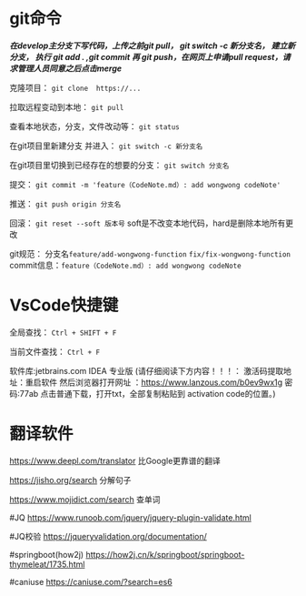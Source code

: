 # git命令

***在develop主分支下写代码，上传之前git pull， git switch -c 新分支名， 建立新分支，  执行 git add . ,git commit 再 git push，在网页上申请pull request，请求管理人员同意之后点击merge*** 

克隆项目： `git clone  https://...`

拉取远程变动到本地： `git pull`

查看本地状态，分支，文件改动等： `git status`

在git项目里新建分支 并进入： `git switch -c 新分支名`

在git项目里切换到已经存在的想要的分支： `git switch 分支名`

提交： `git commit -m 'feature（CodeNote.md）: add wongwong codeNote' `

推送： `git push origin 分支名 `

回滚： `git reset --soft 版本号` soft是不改变本地代码，hard是删除本地所有更改

git规范： 分支名`feature/add-wongwong-function`
`fix/fix-wongwong-function`
commit信息：`feature（CodeNote.md）: add wongwong codeNote`


# VsCode快捷键

全局查找： `Ctrl + SHIFT + F  `
 
当前文件查找： `Ctrl + F `

软件库:jetbrains.com
IDEA 专业版
(请仔细阅读下方内容！！！：
激活码提取地址：重启软件  然后浏览器打开网址 ：https://www.lanzous.com/b0ev9wx1g 
密码:77ab 点击普通下载，打开txt，全部复制粘贴到 activation code的位置。)


# 翻译软件
https://www.deepl.com/translator  比Google更靠谱的翻译

https://jisho.org/search     分解句子

https://www.mojidict.com/search   查单词


#JQ
https://www.runoob.com/jquery/jquery-plugin-validate.html

#JQ校验
https://jqueryvalidation.org/documentation/

#springboot(how2j)
https://how2j.cn/k/springboot/springboot-thymeleat/1735.html

#caniuse
https://caniuse.com/?search=es6
